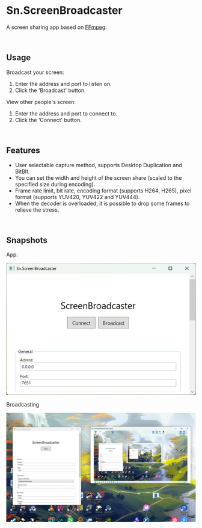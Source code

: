 # Sn.ScreenBroadcaster

A screen sharing app based on [FFmpeg](https://ffmpeg.org/).

<br>


## Usage

Broadcast your screen:

1. Enter the address and port to listen on.
2. Click the 'Broadcast' button.

View other people's screen:

1. Enter the address and port to connect to.
2. Click the 'Connect' button.

<br>


## Features

- User selectable capture method, supports Desktop Duplication and BitBlt.
- You can set the width and height of the screen share (scaled to the specified size during encoding).
- Frame rate limit, bit rate, encoding format (supports H264, H265), pixel format (supports YUV420, YUV422 and YUV444).
- When the decoder is overloaded, it is possible to drop some frames to relieve the stress.

<br>


## Snapshots

App:

![APP](Assets/app1.png)

Broadcasting

![Broadcasting](Assets/broadcasting.png)